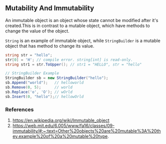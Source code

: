 ## Mutability And Immutability
An immutable object is an object whose state cannot be modified after it's created.This is in contrast to a mutable object, which have methods to change the value of the object.

```String``` is an example of immutable object, while ```StringBuilder``` is a mutable object that has method to change its value.

```C#
string str = "hello";
str[0] = 'H'; // compile error. string[int] is read-only.
string str1 = str.ToUpper(); // str1 = "HELLO", str = "hello"
```

```C#
// StringBuilder Example
StringBuilder sb = new StringBuilder("hello");
sb.Append("world");   // helloworld
sb.Remove(0, 5);      // world
sb.Replace('o', 'O'); // wOrld
sb.Insert(0, "hello");// hellowOrld
```


### References
1. https://en.wikipedia.org/wiki/Immutable_object
2. https://web.mit.edu/6.005/www/fa16/classes/09-immutability/#:~:text=Other%20objects%20are%20mutable%3A%20they,example%20of%20a%20mutable%20type.
